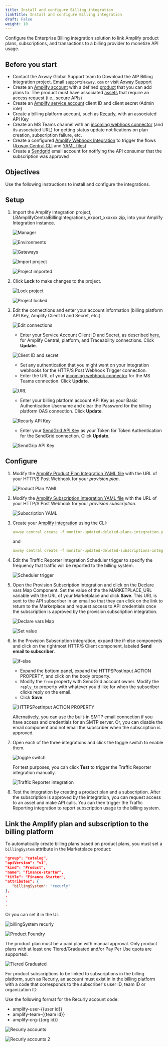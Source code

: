 ```yaml
---
title: Install and configure Billing integration
linkTitle: Install and configure Billing integration
draft: False
weight: 10
---
```

Configure the Enterprise Billing integration solution to link Amplify product plans, subscriptions, and transactions to a billing provider to monetize API usage.  

## Before you start

* Contact the Axway Global Support team to Download the AIP Billing Integration project. Email `support@axway.com` or visit [Axway Support](https://support.axway.com/)
* Create an [Amplify account](https://docs.axway.com/bundle/platform-management/page/docs/getting_started_with_amplify_platform_management/sign_up/index.html) with a defined [product](/docs/manage_product_foundry) that you can add plans to. The product must have associated [assets](/docs/manage_unified_catalog/discover-and-consume-catalog-assets) that require an access request (i.e., secure APIs)
* Create an [Amplify service account](https://docs.axway.com/bundle/platform-management/page/docs/management_guide/organizations/managing_organizations/managing_service_accounts/index.html) client ID and client secret (Admin role)
* Create a billing platform account, such as [Recurly](https://recurly.com/), with an associated API Key
* Create an MS Teams channel with an [incoming webhook connector](https://learn.microsoft.com/en-us/microsoftteams/platform/webhooks-and-connectors/how-to/add-incoming-webhook) (and its associated URL) for getting status update notifications on plan creation, subscription failure, etc.
* Create a configured [Amplify Webhook Integration](/docs/integrate_with_central/webhook) to trigger the flows ([Axway Central CLI](/docs/integrate_with_central/cli_central) and [YAML files](https://gist.github.com/lbrenman/ba8733b78141e0ebf6de88404af12625))
* Create a [Sendgrid](https://sendgrid.com/) email account for notifying the API consumer that the subscription was approved

## Objectives

Use the following instructions to install and configure the integrations.

## Setup

1. Import the Amplify Integration project, LBAmplifyCentralBillingIntegrations_export_xxxxxx.zip, into your Amplify Integration instance.

    ![Manager](/Images/marketplace/billing_integration/config1.png)

    ![Environments](/Images/marketplace/billing_integration/config2.png)

    ![Gateways](/Images/marketplace/billing_integration/config3.png)

    ![Import project](/Images/marketplace/billing_integration/config4.png)

    ![Project imported](/Images/marketplace/billing_integration/config5.png)

2. Click **Lock** to make changes to the project.

    ![Lock project](/Images/marketplace/billing_integration/config6.png)

    ![Project locked](/Images/marketplace/billing_integration/config7.png)

3. Edit the connections and enter your account information (billing platform API Key, Amplify Client Id and Secret, etc.).

    ![Edit connections](/Images/marketplace/billing_integration/config8.png)

    * Enter your Service Account Client ID and Secret, as described [here](https://blog.axway.com/product-insights/amplify-platform/application-integration/axway-amplify-platform-api-calls), for Amplify Central, platform, and Traceability connections. Click **Update**.

    ![Client ID and secret](/Images/marketplace/billing_integration/config9.png)

    * Set any authentication that you might want on your integration webhooks for the HTTP/S Post Webhook Trigger connection.
    * Enter the URL of your [incoming webhook connector](https://learn.microsoft.com/en-us/microsoftteams/platform/webhooks-and-connectors/how-to/add-incoming-webhook) for the MS Teams connection. Click **Update**.

    ![URL](/Images/marketplace/billing_integration/config10.png)

    * Enter your billing platform account API Key as your Basic Authentication Username and clear the Password for the billing platform OAS connection. Click **Update**. <br />

    ![Recurly API Key](/Images/marketplace/billing_integration/config11.png)

    * Enter your [SendGrid API Key](https://docs.sendgrid.com/ui/account-and-settings/api-keys) as your Token for Token Authentication for the SendGrid connection. Click **Update**.

    ![SendGrip API Key](/Images/marketplace/billing_integration/config12.png)

## Configure

1. Modify the [Amplify Product Plan Integration YAML file](https://gist.github.com/lbrenman/ba8733b78141e0ebf6de88404af12625#file-monitor-updated-deleted-plans-integration-yaml) with the URL of your HTTP/S Post Webhook for your *provision plan*.

    ![Product Plan YAML](/Images/marketplace/billing_integration/config13.png)

2. Modify the [Amplify Subscription Integration YAML file](https://gist.github.com/lbrenman/ba8733b78141e0ebf6de88404af12625#file-monitor-updated-deleted-subscriptions-integration-yaml) with the URL of your HTTP/S Post Webhook for your *provision subscription*.

    ![Subscription YAML](/Images/marketplace/billing_integration/config14.png)

3. Create your [Amplify integration](https://blog.axway.com/product-insights/amplify-platform/central/create-an-amplify-central-integration-webhook-using-the-axway-cli) using the CLI:

    ```yaml
    axway central create -f monitor-updated-deleted-plans-integration.yaml
    ```

    and

    ```yaml
    axway central create -f monitor-updated-deleted-subscriptions-integration.yaml
    ```

4. Edit the Traffic Reporter Integration Scheduler trigger to specify the frequency that traffic will be reported to the billing system.

    ![Scheduler trigger](/Images/marketplace/billing_integration/config15.png)

5. Open the Provision Subscription integration and click on the Declare vars Map Component. Set the value of the the MARKETPLACE_URL variable with the URL of your Marketplace and click **Save**. This URL is sent to the API subscriber in an email so that they can click on the link to return to the Marketplace and request access to API credentials once the subscription is approved by the provision subscription integration.

    ![Declare vars Map](/Images/marketplace/billing_integration/config16.png)

    ![Set value](/Images/marketplace/billing_integration/config17.png)

6. In the Provision Subscription integration, expand the if-else components and click on the rightmost HTTP/S Client component, labeled **Send email to subscriber**.

     ![if-else](/Images/marketplace/billing_integration/config18.png)

    * Expand the bottom panel, expand the HTTPSPostInput ACTION PROPERTY, and click on the body property. <br />
    * Modify the `from` property with SendGrid account owner. Modify the `reply_to` property with whatever you'd like for when the subscriber clicks reply on the email. <br />
    * Click **Save**.

     ![HTTPSPostInput ACTION PROPERTY](/Images/marketplace/billing_integration/config19.png)

    Alternatively, you can use the built-in SMTP email connection if you have access and credentials for an SMTP server. Or, you can disable the email component and not email the subscriber when the subscription is approved.

7. Open each of the three integrations and click the toggle switch to enable them.

    ![toggle switch](/Images/marketplace/billing_integration/config20.png)

    For test purposes, you can click **Test** to trigger the Traffic Reporter integration manually.

    ![Traffic Reporter integration](/Images/marketplace/billing_integration/config21.png)

8. Test the integration by creating a product plan and a subscription. After the subscription is approved by the integration, you can request access to an asset and make API calls. You can then trigger the Traffic Reporting integration to report subscription usage to the billing system.

## Link the Amplify plan and subscription to the billing platform

 To automatically create billing plans based on product plans, you must set a `billingSystem` attribute in the Marketplace product:

 ```json
 "group": "catalog",
"apiVersion": "v1",
"kind": "Product",
"name": "finance-starter",
"title": "Finance Starter",
"attributes": {
    "billingSystem": "recurly"
},
.
.
.
```

Or you can set it in the UI.

![billingSystem recurly](/Images/marketplace/billing_integration/config22.png)

![Product Foundry](/Images/marketplace/billing_integration/config23.png)

The product plan must be a paid plan with manual approval. Only product plans with at least one Tiered/Graduated and/or Pay Per Use quota are supported.

![Tiered Graduated](/Images/marketplace/billing_integration/config24.png)

For product subscriptions to be linked to subscriptions in the billing platform, such as Recurly, an account must exist in in the billing platform with a code that corresponds to the subscriber's user ID, team ID or organization ID.

Use the following format for the Recurly account code:

* amplify-user-{{user id}}
* amplify-team-{{team id}}
* amplify-org-{{org id}}

![Recurly accounts](/Images/marketplace/billing_integration/config25.png)

![Recurly accounts 2](/Images/marketplace/billing_integration/config26.png)
